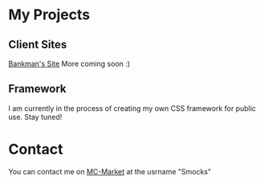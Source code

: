 # My Projects

## Client Sites

[Bankman's Site](http://smocks.github.io/Bankman)
More coming soon :)

## Framework
I am currently in the process of creating my own CSS framework for public use. Stay tuned!


# Contact
You can contact me on [MC-Market](http://mc-market.org) at the usrname "Smocks"

